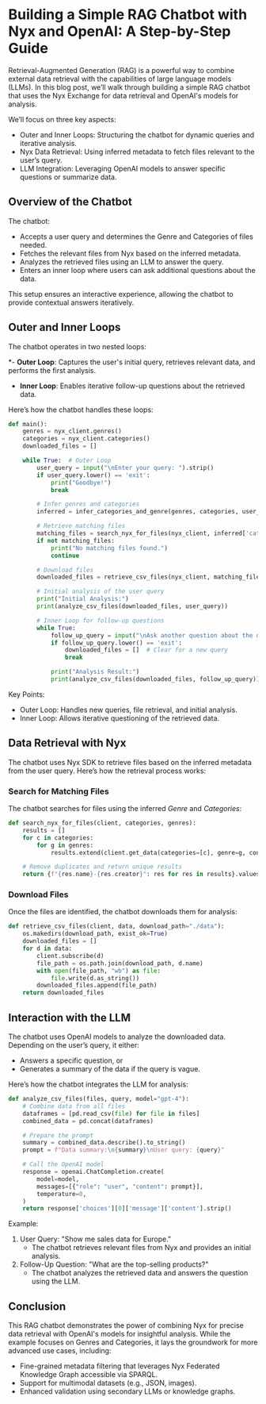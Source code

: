 # Building a Simple RAG Chatbot with Nyx and OpenAI: A Step-by-Step Guide

Retrieval-Augmented Generation (RAG) is a powerful way to combine external data retrieval with the capabilities of large language models (LLMs). In this blog post, we’ll walk through building a simple RAG chatbot that uses the Nyx Exchange for data retrieval and OpenAI's models for analysis.

We’ll focus on three key aspects:

- Outer and Inner Loops: Structuring the chatbot for dynamic queries and iterative analysis.
- Nyx Data Retrieval: Using inferred metadata to fetch files relevant to the user’s query.
- LLM Integration: Leveraging OpenAI models to answer specific questions or summarize data.

## Overview of the Chatbot

The chatbot:
- Accepts a user query and determines the Genre and Categories of files needed.
- Fetches the relevant files from Nyx based on the inferred metadata.
- Analyzes the retrieved files using an LLM to answer the query.
- Enters an inner loop where users can ask additional questions about the data.

This setup ensures an interactive experience, allowing the chatbot to provide contextual answers iteratively.

## Outer and Inner Loops
The chatbot operates in two nested loops:

*- **Outer Loop**: Captures the user's initial query, retrieves relevant data, and performs the first analysis.
- **Inner Loop**: Enables iterative follow-up questions about the retrieved data.

Here’s how the chatbot handles these loops:

```python
def main():
    genres = nyx_client.genres()
    categories = nyx_client.categories()
    downloaded_files = []

    while True:  # Outer Loop
        user_query = input("\nEnter your query: ").strip()
        if user_query.lower() == 'exit':
            print("Goodbye!")
            break

        # Infer genres and categories
        inferred = infer_categories_and_genre(genres, categories, user_query)

        # Retrieve matching files
        matching_files = search_nyx_for_files(nyx_client, inferred['categories'], inferred['genres'])
        if not matching_files:
            print("No matching files found.")
            continue

        # Download files
        downloaded_files = retrieve_csv_files(nyx_client, matching_files)

        # Initial analysis of the user query
        print("Initial Analysis:")
        print(analyze_csv_files(downloaded_files, user_query))

        # Inner Loop for follow-up questions
        while True:
            follow_up_query = input("\nAsk another question about the data, or type 'exit': ").strip()
            if follow_up_query.lower() == 'exit':
                downloaded_files = []  # Clear for a new query
                break

            print("Analysis Result:")
            print(analyze_csv_files(downloaded_files, follow_up_query))

```
Key Points:
- Outer Loop: Handles new queries, file retrieval, and initial analysis.
- Inner Loop: Allows iterative questioning of the retrieved data.

## Data Retrieval with Nyx

The chatbot uses Nyx SDK to retrieve files based on the inferred metadata from the user query. Here’s how the retrieval process works:

### Search for Matching Files

The chatbot searches for files using the inferred *Genre* and *Categories*:

```python
def search_nyx_for_files(client, categories, genres):
    results = []
    for c in categories:
        for g in genres:
            results.extend(client.get_data(categories=[c], genre=g, content_type="text/csv"))

    # Remove duplicates and return unique results
    return {f"{res.name}-{res.creator}": res for res in results}.values()
```

### Download Files
Once the files are identified, the chatbot downloads them for analysis:

```python
def retrieve_csv_files(client, data, download_path="./data"):
    os.makedirs(download_path, exist_ok=True)
    downloaded_files = []
    for d in data:
        client.subscribe(d)
        file_path = os.path.join(download_path, d.name)
        with open(file_path, "wb") as file:
            file.write(d.as_string())
        downloaded_files.append(file_path)
    return downloaded_files
```

## Interaction with the LLM
The chatbot uses OpenAI models to analyze the downloaded data. Depending on the user’s query, it either:

- Answers a specific question, or
- Generates a summary of the data if the query is vague.

Here’s how the chatbot integrates the LLM for analysis:

```python
def analyze_csv_files(files, query, model="gpt-4"):
    # Combine data from all files
    dataframes = [pd.read_csv(file) for file in files]
    combined_data = pd.concat(dataframes)

    # Prepare the prompt
    summary = combined_data.describe().to_string()
    prompt = f"Data summary:\n{summary}\nUser query: {query}"

    # Call the OpenAI model
    response = openai.ChatCompletion.create(
        model=model,
        messages=[{"role": "user", "content": prompt}],
        temperature=0,
    )
    return response['choices'][0]['message']['content'].strip()
```

Example:

1. User Query: "Show me sales data for Europe."
    - The chatbot retrieves relevant files from Nyx and provides an initial analysis.
2. Follow-Up Question: "What are the top-selling products?"
    - The chatbot analyzes the retrieved data and answers the question using the LLM.

## Conclusion
This RAG chatbot demonstrates the power of combining Nyx for precise data retrieval with OpenAI's models for insightful analysis. 
While the example focuses on Genres and Categories, it lays the groundwork for more advanced use cases, including:

- Fine-grained metadata filtering that leverages Nyx Federated Knowledge Graph accessible via SPARQL.
- Support for multimodal datasets (e.g., JSON, images).
- Enhanced validation using secondary LLMs or knowledge graphs.
